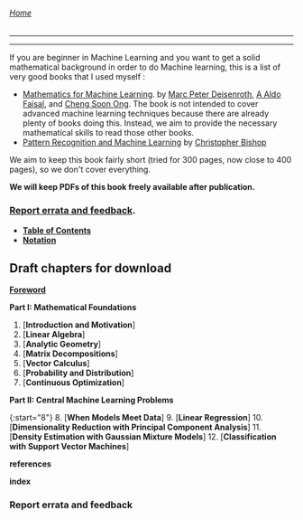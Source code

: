 ###### [Home](README.md)
---
---

If you are beginner in Machine Learning and you want to get a solid mathematical background in order to do Machine learning, this is a list of very good books that I used myself : 
* [Mathematics for Machine Learning](https://mml-book.com). by [Marc Peter Deisenroth](https://twitter.com/mpd37), [A Aldo Faisal](https://twitter.com/analogaldo), and [Cheng Soon Ong](https://twitter.com/ChengSoonOng).
The book is not intended to cover advanced machine learning techniques because there are already plenty of books doing this. Instead, we aim to provide the necessary mathematical skills to read those other books.
* [Pattern Recognition and Machine Learning](https://www.microsoft.com/en-us/research/people/cmbishop/#!prml-book) by [Christopher Bishop](https://twitter.com/ChrisBishopMSFT)



We aim to keep this book fairly short (tried for 300 pages, now close to 400 pages),
so we don't cover everything.

**We will keep PDFs of this book freely available after publication.**

### [Report errata and feedback](https://github.com/mml-book/mml-book.github.io/issues).

* [**Table of Contents**](book/toc.pdf)
* [**Notation**](book/notation.pdf)

##  Draft chapters for download

[**Foreword**](book/foreword.pdf)

**Part I: Mathematical Foundations**  

1. [**Introduction and Motivation**]
2. [**Linear Algebra**]
3. [**Analytic Geometry**]
4. [**Matrix Decompositions**]
5. [**Vector Calculus**]
6. [**Probability and Distribution**]
7. [**Continuous Optimization**]

**Part II: Central Machine Learning Problems**  

{:start="8"}
8. [**When Models Meet Data**]
9. [**Linear Regression**]
10. [**Dimensionality Reduction with Principal Component Analysis**]
11. [**Density Estimation with Gaussian Mixture Models**]
12. [**Classification with Support Vector Machines**]

**references**

**index**


### Report errata and feedback
